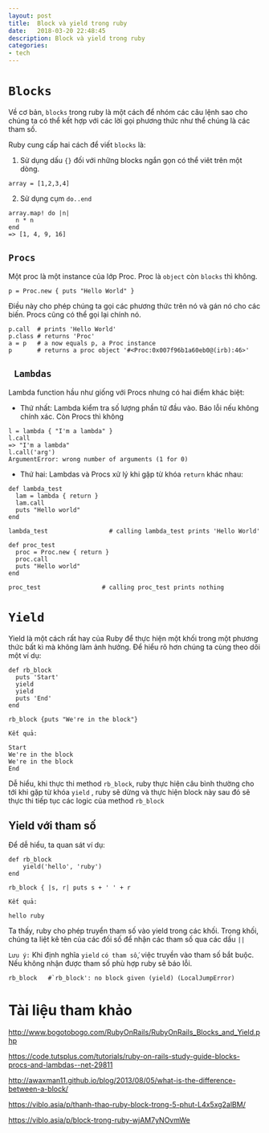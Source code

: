 ```yaml
---
layout: post
title:  Block và yield trong ruby 
date:   2018-03-20 22:48:45
description: Block và yield trong ruby 
categories:
- tech
---
```


#  **`Blocks`**
Về cơ bản, `blocks` trong ruby là một cách để nhóm các câu lệnh sao cho chúng ta có thể kết hợp với các lời gọi phương thức như thể chúng là các tham số.

 Ruby cung cấp hai cách để viết `blocks` là:
1. Sử dụng dấu `{}` đối với những blocks ngắn gọn có thể viêt trên một dòng.
```
array = [1,2,3,4]
```
2. Sử dụng cụm `do..end`
```
array.map! do |n|
  n * n
end
=> [1, 4, 9, 16]
```

## **`Procs`**
Một proc là một instance của lớp Proc. Proc là `object` còn `blocks` thì không.
```
p = Proc.new { puts "Hello World" }
```
Điều này cho phép chúng ta gọi các phương thức trên nó và gán nó cho các biến. Procs cũng có thể gọi lại chính nó.
```
p.call  # prints 'Hello World'
p.class # returns 'Proc'
a = p   # a now equals p, a Proc instance
p       # returns a proc object '#<Proc:0x007f96b1a60eb0@(irb):46>'
```
## ` Lambdas`
Lambda function hầu như giống với Procs nhưng có hai điểm khác biệt:
*  Thứ nhất: Lambda kiểm tra số lượng phần tử đầu vào. Báo lỗi nếu không chính xác. Còn Procs thì không
```
l = lambda { "I'm a lambda" }
l.call
=> "I'm a lambda"
l.call('arg')
ArgumentError: wrong number of arguments (1 for 0)
```
* Thứ hai:  Lambdas và Procs xử lý khi gặp từ khóa `return` khác nhau:


```
def lambda_test
  lam = lambda { return }
  lam.call
  puts "Hello world"
end

lambda_test                 # calling lambda_test prints 'Hello World'
```
```
def proc_test
  proc = Proc.new { return }
  proc.call
  puts "Hello world"
end

proc_test                 # calling proc_test prints nothing
```
# **`Yield`**
Yield là một cách rất hay của Ruby để thực hiện một khối trong một phương thức bất kì mà không làm ảnh hưởng. Để hiểu rõ hơn chúng ta cùng theo dõi một ví dụ:
```
def rb_block
  puts 'Start'
  yield
  yield
  puts 'End'
end

rb_block {puts "We're in the block"}
```
`Kết quả:`
```
Start
We're in the block
We're in the block
End
```
Dễ hiểu, khi thực thi method `rb_block`, ruby thực hiện câu bình thường cho tới khi gặp từ khóa `yield` , ruby sẽ dừng và thực hiện block này sau đó sẽ thực thi tiếp tục các logic của method `rb_block`
## Yield với tham số
Để dễ hiểu, ta quan sát ví dụ:
```
def rb_block
    yield('hello', 'ruby')
end

rb_block { |s, r| puts s + ' ' + r
```
`Kết quả:`
```
hello ruby
```
Ta thấy, ruby cho phép truyển tham số vào yield trong các khối. Trong khối, chúng ta liệt kê tên của các đối số để nhận các tham số qua các dấu `||`

`Lưu ý:` Khi định nghĩa `yield` `có tham số`, việc truyền vào tham số bắt buộc. Nếu không nhận được tham số phù hợp ruby sẽ báo lỗi.
```
rb_block   #`rb_block': no block given (yield) (LocalJumpError)
```
# Tài liệu tham khảo
http://www.bogotobogo.com/RubyOnRails/RubyOnRails_Blocks_and_Yield.php

https://code.tutsplus.com/tutorials/ruby-on-rails-study-guide-blocks-procs-and-lambdas--net-29811

http://awaxman11.github.io/blog/2013/08/05/what-is-the-difference-between-a-block/

https://viblo.asia/p/thanh-thao-ruby-block-trong-5-phut-L4x5xg2alBM/

https://viblo.asia/p/block-trong-ruby-wjAM7yNOvmWe